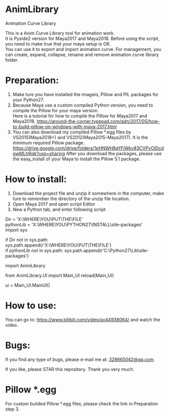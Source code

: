 # AnimLibrary
Animation Curve Library
	    
This is a Anim Curve Library tool for animation work.	        
It is Pyside2 version for Maya2017 and Maya2018.
Before using the script, you need to make true that your maya setup is OK.       		    
You can use it to export and import animation curve. For management, you can create, expand, collapse, rename and remove animation curve library folder.		

# Preparation:
1. Make ture you have installed the imageio, Pillow and PIL packages for your Python27.
2. Because Maya use a custom compiled Python version, you need to compile the Pillow for your maya version.         
   Here is a tutorial for how to compile the Pillow for Maya2017 and Maya2018.
   https://around-the-corner.typepad.com/adn/2017/05/how-to-build-pillow-on-windows-with-maya-2017.html
3. You can also download my compiled Pillow *.egg files by VS2015(Maya2018+) and VS2012(Maya2015-Maya2017). It is the minimum required Pillow package.   https://drive.google.com/drive/folders/1pHNWH8aYFjWkv83CVPvOlDcdgwMLhRqb?usp=sharing
   After you download the packages, please use the easy_install of your Maya to install the Pillow 5.1 package.     

# How to install:
1. Download the project file and unzip it somewhere in the computer, make ture to remember the directory of the unzip file location.		
2. Open Maya 2017 and open script Editor		    
3. New a Python tab, and enter following script 		    

Dir = 'X:\WHERE\YOU\PUT\THE\FILE'		    
pythonLib = 'X:\WHERE\YOU\PYTHON27\INSTALL\site-packages'                       
import sys		

if Dir not in sys.path:		
    sys.path.append(r'X:\WHERE\YOU\PUT\THE\FILE')      
if pythonLib not in sys.path:
    sys.path.append(r'C:\Python27\Lib\site-packages')
  
import AnimLibrary

from AnimLibrary.UI import Main_UI
reload(Main_UI)

ui = Main_UI.MainUI()    

# How to use:
You can go to: https://www.bilibili.com/video/av44938064/ and watch the video.
# Bugs:
If you find any type of bugs, please e-mail me at: 328665042@qq.com.    
    
If you like, please STAR this repository. Thank you very much.    

# Pillow *.egg
For custom builded Pillow *.egg files, please check the link in Preparation step 3.
